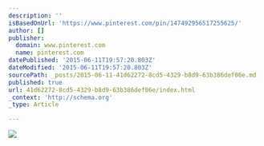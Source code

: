 ```yaml
---
description: ''
isBasedOnUrl: 'https://www.pinterest.com/pin/147492956517255625/'
author: []
publisher:
  domain: www.pinterest.com
  name: pinterest.com
datePublished: '2015-06-11T19:57:20.803Z'
dateModified: '2015-06-11T19:57:20.803Z'
sourcePath: _posts/2015-06-11-41d62272-8cd5-4329-b8d9-63b386def06e.md
published: true
url: 41d62272-8cd5-4329-b8d9-63b386def06e/index.html
_context: 'http://schema.org'
_type: Article

---
```

![](https://s-media-cache-ak0.pinimg.com/736x/c8/f1/7e/c8f17e9d8ababd47832b1d06714853f7.jpg)